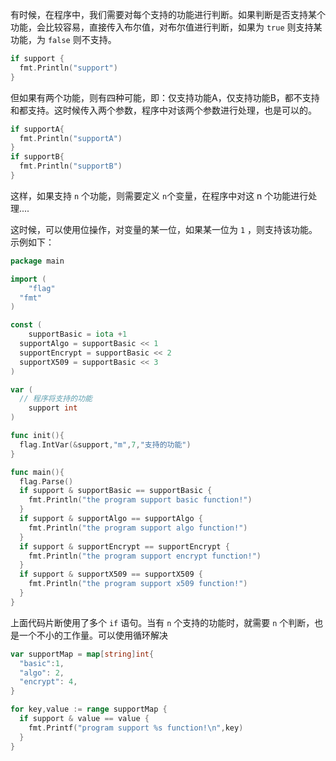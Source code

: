 有时候，在程序中，我们需要对每个支持的功能进行判断。如果判断是否支持某个功能，会比较容易，直接传入布尔值，对布尔值进行判断，如果为 `true` 则支持某功能，为 `false` 则不支持。

```go
if support {
  fmt.Println("support")
}
```

但如果有两个功能，则有四种可能，即：仅支持功能A，仅支持功能B，都不支持和都支持。这时候传入两个参数，程序中对该两个参数进行处理，也是可以的。

```go
if supportA{
  fmt.Println("supportA")
}
if supportB{
  fmt.Println("supportB")
}
```

这样，如果支持 `n` 个功能，则需要定义 `n`个变量，在程序中对这 n 个功能进行处理....

这时候，可以使用位操作，对变量的某一位，如果某一位为 `1` ，则支持该功能。示例如下：

```go
package main

import (
	"flag"
  "fmt"
)

const (
	supportBasic = iota +1
  supportAlgo = supportBasic << 1
  supportEncrypt = supportBasic << 2
  supportX509 = supportBasic << 3
)

var (
  // 程序将支持的功能
	support int
)

func init(){
  flag.IntVar(&support,"m",7,"支持的功能")
}

func main(){
  flag.Parse()
  if support & supportBasic == supportBasic {
    fmt.Println("the program support basic function!")
  }
  if support & supportAlgo == supportAlgo {
    fmt.Println("the program support algo function!")
  }
  if support & supportEncrypt == supportEncrypt {
    fmt.Println("the program support encrypt function!")
  }
  if support & supportX509 == supportX509 {
    fmt.Println("the program support x509 function!")
  }
}
```

上面代码片断使用了多个 `if` 语句。当有 `n` 个支持的功能时，就需要 `n` 个判断，也是一个不小的工作量。可以使用循环解决

```go
var supportMap = map[string]int{
  "basic":1,
  "algo": 2,
  "encrypt": 4,
}

for key,value := range supportMap {
  if support & value == value {
    fmt.Printf("program support %s function!\n",key)
  }
}
```

